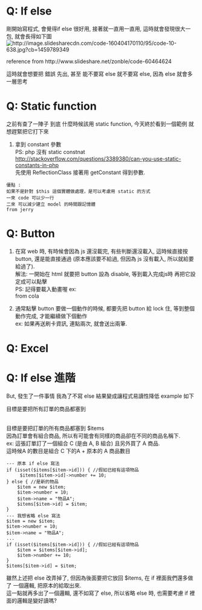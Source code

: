 # Q: If else 
<lable> 剛開始寫程式, 會覺得if else 很好用, 接著就一直用一直用, 這時就會發現很大一包, 就會長得如下圖 </label>
<img src="http://image.slidesharecdn.com/code-160404170110/95/code-10-638.jpg?cb=1459789349" alt="http://image.slidesharecdn.com/code-160404170110/95/code-10-638.jpg?cb=1459789349">
<p> reference from http://www.slideshare.net/zonble/code-60464624 </p>
<p> 這時就會想要把 錯誤 先出, 甚至 能不要寫 else 就不要寫 else, 因為 else 就會多一層思考 </p>

# Q: Static function

  之前有查了一陣子 到底 什麼時候該用 static function, 今天終於看到一個範例 就想趕緊把它打下來<br />
1. 拿到 constant 參數<br />
PS: php 沒有 static constnat<br />
http://stackoverflow.com/questions/3389380/can-you-use-static-constants-in-php<br />
先使用 ReflectionClass 接著用 getConstant 得到參數.<br />
```
優點 :   
如果不是針對 $this 這個實體做處理，是可以考慮用 static 的方式
一來 code 可以少一行
二來 可以減少建立 model 的時間跟記憶體
from jerry
```


# Q: Button
1. 在寫 web 時, 有時候會因為 js 還沒載完, 有些判斷還沒載入, 這時候直接按 button, 還是能直接通過 (原本應該要不給過, 但因為 js 沒有載入, 所以就給要給過了). <br />
解法: 一開始在 html 就要把 button 設為 disable, 等到載入完成js時 再把它設定成可以點擊 <br />
PS: 記得要載入動畫喔 
ex: <i class="fa fa-spinner fa-spin fa-lg fa-fw"></i> <br />
from cola

2. 通常點擊 button 要做一個動作的時候, 都要先把 button 給 lock 住, 等到整個動作完成, 才能繼續做下個動作 <br />
ex: 如果再送刷卡資訊, 連點兩次, 就會送出兩筆.<br />

# Q: Excel 


# Q: If else 進階
<p> But, 發生了一件事情 我為了不寫 else 結果變成讓程式易讀性降低 example 如下</p>
<p> 目標是要把所有訂單的商品都塞到 </p> 
<br />
目標是要把訂單的所有商品都塞到 $items <br />
因為訂單會有組合商品, 所以有可能會有同樣的商品卻在不同的商品名稱下. <br />
ex: 這張訂單訂了一個組合 C (是由 A, B 組合) 且另外買了 A 商品. <br />
這時候A 的數目是組合 C 下的A + 原本的 A 商品數目<br />

```
--- 原本 if else 寫法
if (isset($items[$item->id])) { //假如已經有這項物品
     $items[$item->id]->number += 10;
} else { //是新的物品
    $item = new $item;
    $item->number = 10;
    $item->name = "物品A";
    $items[$item->id] = $item;
}
--- 我想省略 else 寫法
$item = new $item;
$item->number = 10;
$item->name = "物品A";
...
if (isset($items[$item->id])) { //假如已經有這項物品
    $item = $items[$item->id];
    $item->number += 10;
}
$items[$item->id] = $item;
```
雖然上述把 else 改弄掉了, 但因為後面要把它放回 $items, 在 if 裡面我們還多做了 一個邏輯, 把原本的給取出來. <br />
這一點就再多出了一個邏輯, 還不如寫了 else, 所以省略 else 時, 也需要考慮 if 裡面的邏輯是變好讀嗎? <br />
